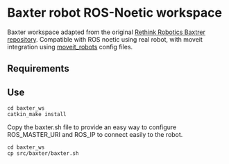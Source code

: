 # Baxter robot ROS-Noetic workspace

Baxter workspace adapted from the original [Rethink Robotics Baxtrer repository](https://github.com/RethinkRobotics/baxter). Compatible with ROS noetic using real robot, with moveit integration using [moveit_robots](https://github.com/ros-planning/moveit_robots) config files.

## Requirements

## Use

```
cd baxter_ws
catkin_make install
```

Copy the baxter.sh file to provide an easy way to configure ROS_MASTER_URI and ROS_IP to connect easily to the robot. 

```
cd baxter_ws
cp src/baxter/baxter.sh
```
